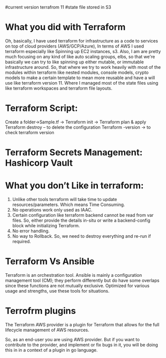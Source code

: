 #current version terrafrom 11
#state file stored in S3

# What you did with Terraform
Oh, basically, I have used terraform for infrastructure as a code to services on top of cloud providers (AWS/GCP/Azure), In terms of AWS I used terraform especially like Spinning up EC2 instances, s3.
Also, I am are pretty much focusing on any kind of like auto scaling groups, elbs, so that we're basically we can try to like spinning up either mutable, or immutable infrastructure around.
So, that where we try to work heavily with most of the modules within terraform like nested modules, console models, crypto models to make a certain template to mean more reusable and have a will use like terraform version 11. Where I managed most of the state files using like terraform workspaces and terraform file layouts.

# Terraform Script:
Create a folder->Sample.tf -> Terraform init -> Terraform plan & apply
Terraform destroy – to delete the configuration
Terraform -version -> to check terraform version


# Terraform Secrets Management: Hashicorp Vault

# What you don’t Like in terraform: 

1.	Unlike other tools terraform will take time to update resources/parameters. Which means Time Consuming.
2.	No operations work only used as IAAC.
3.	Certain configuration like terraform backend cannot be read from var files. So, either provide the details in-situ or write a backend-config block while initializing Terraform.
4.	No error handling.
5.	No way to Rollback. So, we need to destroy everything and re-run if required.

# Terraform Vs Ansible

Terraform is an orchestration tool. Ansible is mainly a configuration management tool (CM); they perform differently but do have some overlaps since these functions are not mutually exclusive. Optimized for various usage and strengths, use these tools for situations.

# Terrofrm plugins

The Terraform AWS provider is a plugin for Terraform that allows for the full lifecycle management of AWS resources.

So, as an end-user you are using AWS provider.
But if you want to contribute to the provider, and implement or fix bugs in it, you will be doing this in in a context of a plugin in go language.

